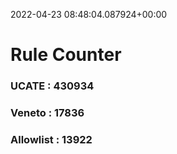2022-04-23 08:48:04.087924+00:00
# Rule Counter 
 ### UCATE : 430934

 ### Veneto : 17836

 ### Allowlist : 13922